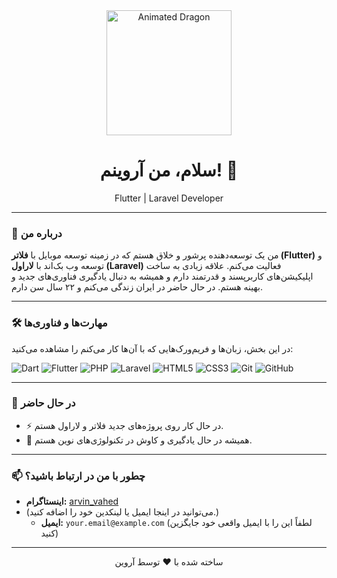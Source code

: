 <div align="center">
  <img src="https://media.giphy.com/media/v1.Y2lkPWVjZjA1ZTQ3NzJnNzB4MjU0c3ozZDBiaW42bGk2anU0dmxmYWQ5dnU4YzY4bWl0aSZlcD12MV9naWZzX3NlYXJjaCZjdD1n/143ujxyRoVMJVK/giphy.gif" alt="Animated Dragon" width="200"/>
  <h1>سلام، من آروینم! 👋</h1>
  <p>Flutter | Laravel Developer</p>
</div>

---

### 🚀 درباره من

من یک توسعه‌دهنده پرشور و خلاق هستم که در زمینه توسعه موبایل با **فلاتر (Flutter)** و توسعه وب بک‌اند با **لاراول (Laravel)** فعالیت می‌کنم. علاقه زیادی به ساخت اپلیکیشن‌های کاربرپسند و قدرتمند دارم و همیشه به دنبال یادگیری فناوری‌های جدید و بهینه هستم. در حال حاضر در ایران زندگی می‌کنم و ۲۲ سال سن دارم.

---

### 🛠️ مهارت‌ها و فناوری‌ها

در این بخش، زبان‌ها و فریم‌ورک‌هایی که با آن‌ها کار می‌کنم را مشاهده می‌کنید:

<p>
  <img src="https://img.shields.io/badge/Dart-0175C2?style=for-the-badge&logo=dart&logoColor=white" alt="Dart" />
  <img src="https://img.shields.io/badge/Flutter-02569B?style=for-the-badge&logo=flutter&logoColor=white" alt="Flutter" />
  <img src="https://img.shields.io/badge/PHP-777BB4?style=for-the-badge&logo=php&logoColor=white" alt="PHP" />
  <img src="https://img.shields.io/badge/Laravel-FF2D20?style=for-the-badge&logo=laravel&logoColor=white" alt="Laravel" />
  <img src="https://img.shields.io/badge/HTML5-E34F26?style=for-the-badge&logo=html5&logoColor=white" alt="HTML5" />
  <img src="https://img.shields.io/badge/CSS3-1572B6?style=for-the-badge&logo=css3&logoColor=white" alt="CSS3" />
  <img src="https://img.shields.io/badge/Git-F05032?style=for-the-badge&logo=git&logoColor=white" alt="Git" />
  <img src="https://img.shields.io/badge/GitHub-181717?style=for-the-badge&logo=github&logoColor=white" alt="GitHub" />
</p>

---

### 🔭 در حال حاضر

* ⚡️ در حال کار روی پروژه‌های جدید فلاتر و لاراول هستم.
* 🌱 همیشه در حال یادگیری و کاوش در تکنولوژی‌های نوین هستم.

---

### 📫 چطور با من در ارتباط باشید؟

* **اینستاگرام:** [arvin_vahed](https://www.instagram.com/arvin_vahed/)
* (می‌توانید در اینجا ایمیل یا لینکدین خود را اضافه کنید.)
    * **ایمیل:** `your.email@example.com` (لطفاً این را با ایمیل واقعی خود جایگزین کنید)

---

<div align="center">
  <p>
    ساخته شده با ❤️ توسط آروین
  </p>
</div>
